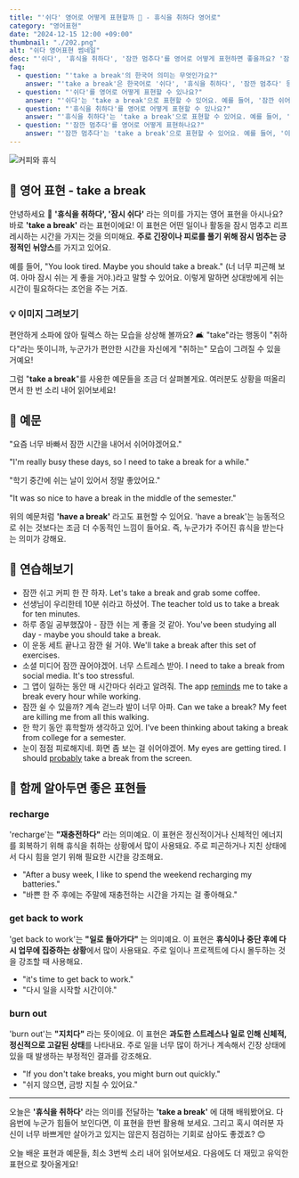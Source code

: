 ```yaml
---
title: "'쉬다' 영어로 어떻게 표현할까 🛌 - 휴식을 취하다 영어로"
category: "영어표현"
date: "2024-12-15 12:00 +09:00"
thumbnail: "./202.png"
alt: "쉬다 영어표현 썸네일"
desc: "'쉬다', '휴식을 취하다', '잠깐 멈추다'를 영어로 어떻게 표현하면 좋을까요? '잠깐 쉬어야 해', '하루 종일 일해서 휴식을 취해야 해', '이 프로젝트에 대해 잠깐 멈추고 생각해 보자' 등을 영어로 표현하는 법을 배워봅시다. 다양한 예문을 통해서 연습하고 본인의 표현으로 만들어 보세요."
faq:
  - question: "'take a break'의 한국어 의미는 무엇인가요?"
    answer: "'take a break'은 한국어로 '쉬다', '휴식을 취하다', '잠깐 멈추다' 등으로 번역될 수 있어요. 주로 긴 작업이나 스트레스에서 잠시 벗어나기 위해 사용해요."
  - question: "'쉬다'를 영어로 어떻게 표현할 수 있나요?"
    answer: "'쉬다'는 'take a break'으로 표현할 수 있어요. 예를 들어, '잠깐 쉬어야 해'는 'I need to take a break for a bit'로 말할 수 있어요."
  - question: "'휴식을 취하다'를 영어로 어떻게 표현할 수 있나요?"
    answer: "'휴식을 취하다'는 'take a break'으로 표현할 수 있어요. 예를 들어, '하루 종일 일해서 휴식을 취해야 해'는 'I need to take a break after working all day'로 말할 수 있어요."
  - question: "'잠깐 멈추다'를 영어로 어떻게 표현하나요?"
    answer: "'잠깐 멈추다'는 'take a break'으로 표현할 수 있어요. 예를 들어, '이 프로젝트에 대해 잠깐 멈추고 생각해 보자'는 'Let's take a break and think about this project'로 표현할 수 있어요."
---
```


![커피와 휴식](./202-1.jpg)

## 🌟 영어 표현 - take a break

안녕하세요 👋 **'휴식을 취하다', '잠시 쉬다'** 라는 의미를 가지는 영어 표현을 아시나요? 바로 **'take a break'** 라는 표현이에요! 이 표현은 어떤 일이나 활동을 잠시 멈추고 리프레시하는 시간을 가지는 것을 의미해요. **주로 긴장이나 피로를 풀기 위해 잠시 멈추는 긍정적인 뉘앙스**를 가지고 있어요.

예를 들어, "You look tired. Maybe you should take a break." (너 너무 피곤해 보여. 아마 잠시 쉬는 게 좋을 거야.)라고 말할 수 있어요. 이렇게 말하면 상대방에게 쉬는 시간이 필요하다는 조언을 주는 거죠.

### 💡 이미지 그려보기

편안하게 소파에 앉아 릴렉스 하는 모습을 상상해 볼까요? 🛋️ "take"라는 행동이 "취하다"라는 뜻이니까, 누군가가 편안한 시간을 자신에게 "취하는" 모습이 그려질 수 있을 거예요!

그럼 "**take a break**"를 사용한 예문들을 조금 더 살펴볼게요. 여러분도 상황을 떠올리면서 한 번 소리 내어 읽어보세요!

## 📖 예문

"요즘 너무 바빠서 잠깐 시간을 내어서 쉬어야겠어요."

"I'm really busy these days, so I need to take a break for a while."

"학기 중간에 쉬는 날이 있어서 정말 좋았어요."

"It was so nice to have a break in the middle of the semester."

위의 예문처럼 **'have a break'** 라고도 표현할 수 있어요. 'have a break'는 능동적으로 쉬는 것보다는 조금 더 수동적인 느낌이 들어요. 즉, 누군가가 주어진 휴식을 받는다는 의미가 강해요.

## 💬 연습해보기

<ul data-interactive-list>
  <li data-interactive-item>
    <span data-toggler>잠깐 쉬고 커피 한 잔 하자.</span>
    <span data-answer>Let's take a break and grab some coffee.</span>
  </li>
  <li data-interactive-item>
    <span data-toggler>선생님이 우리한테 10분 쉬라고 하셨어.</span>
    <span data-answer>The teacher told us to take a break for ten minutes.</span>
  </li>
  <li data-interactive-item>
    <span data-toggler>하루 종일 공부했잖아 - 잠깐 쉬는 게 좋을 것 같아.</span>
    <span data-answer>You've been studying all day - maybe you should take a break.</span>
  </li>
  <li data-interactive-item>
    <span data-toggler>이 운동 세트 끝나고 잠깐 쉴 거야.</span>
    <span data-answer>We'll take a break after this set of exercises.</span>
  </li>
  <li data-interactive-item>
    <span data-toggler>소셜 미디어 잠깐 끊어야겠어. 너무 스트레스 받아.</span>
    <span data-answer>I need to take a break from social media. It's too stressful.</span>
  </li>
  <li data-interactive-item>
    <span data-toggler>그 앱이 일하는 동안 매 시간마다 쉬라고 알려줘.</span>
    <span data-answer>The app <a href="/blog/in-english/114.remind/">reminds</a> me to take a break every hour while working.</span>
  </li>
  <li data-interactive-item>
    <span data-toggler>잠깐 쉴 수 있을까? 계속 걷느라 발이 너무 아파.</span>
    <span data-answer>Can we take a break? My feet are killing me from all this walking.</span>
  </li>
  <li data-interactive-item>
    <span data-toggler>한 학기 동안 휴학할까 생각하고 있어.</span>
    <span data-answer>I've been thinking about taking a break from college for a semester.</span>
  </li>
  <li data-interactive-item>
    <span data-toggler>눈이 점점 피로해지네. 화면 좀 보는 걸 쉬어야겠어.</span>
    <span data-answer>My eyes are getting tired. I should <a href="/blog/in-english/281.probably/">probably</a> take a break from the screen.</span>
  </li>
</ul>

## 🤝 함께 알아두면 좋은 표현들

### recharge

'recharge'는 **"재충전하다"** 라는 의미예요. 이 표현은 정신적이거나 신체적인 에너지를 회복하기 위해 휴식을 취하는 상황에서 많이 사용돼요. 주로 피곤하거나 지친 상태에서 다시 힘을 얻기 위해 필요한 시간을 강조해요.

- "After a busy week, I like to spend the weekend recharging my batteries."
- "바쁜 한 주 후에는 주말에 재충전하는 시간을 가지는 걸 좋아해요."

### get back to work

'get back to work'는 **"일로 돌아가다"** 는 의미예요. 이 표현은 **휴식이나 중단 후에 다시 업무에 집중하는 상황**에서 많이 사용돼요. 주로 일이나 프로젝트에 다시 몰두하는 것을 강조할 때 사용해요.

- "it's time to get back to work."
- "다시 일을 시작할 시간이야."

### burn out

'burn out'는 **"지치다"** 라는 뜻이에요. 이 표현은 **과도한 스트레스나 일로 인해 신체적, 정신적으로 고갈된 상태**를 나타내요. 주로 일을 너무 많이 하거나 계속해서 긴장 상태에 있을 때 발생하는 부정적인 결과를 강조해요.

- "If you don't take breaks, you might burn out quickly."
- "쉬지 않으면, 금방 지칠 수 있어요."

---

오늘은 **'휴식을 취하다'** 라는 의미를 전달하는 **'take a break'** 에 대해 배워봤어요. 다음번에 누군가 힘들어 보인다면, 이 표현을 한번 활용해 보세요. 그리고 혹시 여러분 자신이 너무 바쁘게만 살아가고 있지는 않은지 점검하는 기회로 삼아도 좋겠죠? 😊

오늘 배운 표현과 예문들, 최소 3번씩 소리 내어 읽어보세요. 다음에도 더 재밌고 유익한 표현으로 찾아올게요!
